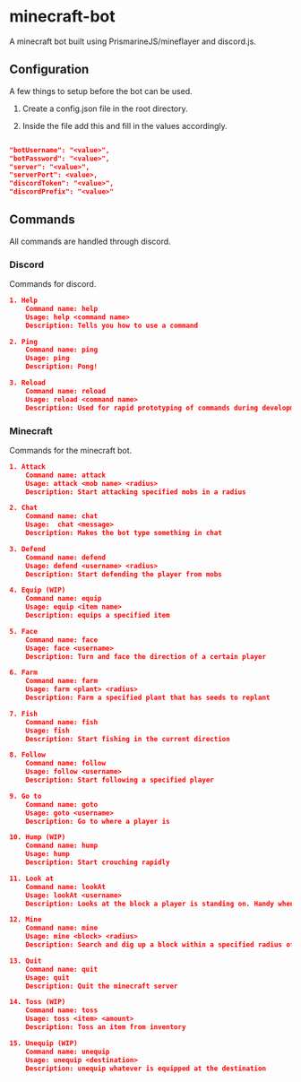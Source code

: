 # minecraft-bot

A minecraft bot built using PrismarineJS/mineflayer and discord.js.

## Configuration

A few things to setup before the bot can be used.

1. Create a config.json file in the root directory.

2. Inside the file add this and fill in the values accordingly.

```json

"botUsername": "<value>",
"botPassword": "<value>",
"server": "<value>",
"serverPort": <value>,
"discordToken": "<value>",
"discordPrefix": "<value>"

```

## Commands

All commands are handled through discord.

### Discord 

Commands for discord.

```json
1. Help 
    Command name: help
    Usage: help <command name>
    Description: Tells you how to use a command

2. Ping
    Command name: ping
    Usage: ping
    Description: Pong!

3. Reload
    Command name: reload
    Usage: reload <command name>
    Description: Used for rapid prototyping of commands during development
```


### Minecraft

Commands for the minecraft bot.

```json
1. Attack
    Command name: attack
    Usage: attack <mob name> <radius>
    Description: Start attacking specified mobs in a radius

2. Chat
    Command name: chat
    Usage:  chat <message>
    Description: Makes the bot type something in chat

3. Defend
    Command name: defend
    Usage: defend <username> <radius>
    Description: Start defending the player from mobs

4. Equip (WIP)
    Command name: equip
    Usage: equip <item name>
    Description: equips a specified item

5. Face
    Command name: face
    Usage: face <username>
    Description: Turn and face the direction of a certain player

6. Farm
    Command name: farm
    Usage: farm <plant> <radius>
    Description: Farm a specified plant that has seeds to replant

7. Fish
    Command name: fish
    Usage: fish
    Description: Start fishing in the current direction

8. Follow 
    Command name: follow
    Usage: follow <username>
    Description: Start following a specified player

9. Go to
    Command name: goto
    Usage: goto <username>
    Description: Go to where a player is

10. Hump (WIP)
    Command name: hump 
    Usage: hump
    Description: Start crouching rapidly

11. Look at
    Command name: lookAt
    Usage: lookAt <username>
    Description: Looks at the block a player is standing on. Handy when you want to use the "fish" command

12. Mine
    Command name: mine
    Usage: mine <block> <radius>
    Description: Search and dig up a block within a specified radius of the bot

13. Quit
    Command name: quit
    Usage: quit
    Description: Quit the minecraft server

14. Toss (WIP)
    Command name: toss
    Usage: toss <item> <amount>
    Description: Toss an item from inventory

15. Unequip (WIP)
    Command name: unequip
    Usage: unequip <destination>
    Description: unequip whatever is equipped at the destination
```